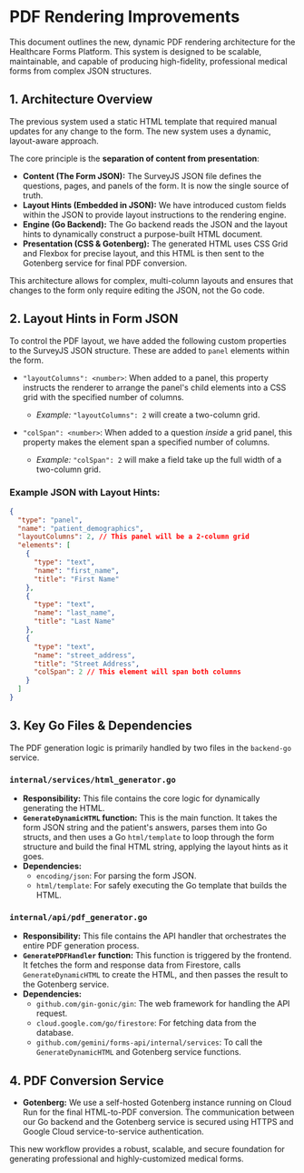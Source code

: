 
# PDF Rendering Improvements

This document outlines the new, dynamic PDF rendering architecture for the Healthcare Forms Platform. This system is designed to be scalable, maintainable, and capable of producing high-fidelity, professional medical forms from complex JSON structures.

## 1. Architecture Overview

The previous system used a static HTML template that required manual updates for any change to the form. The new system uses a dynamic, layout-aware approach.

The core principle is the **separation of content from presentation**:
- **Content (The Form JSON):** The SurveyJS JSON file defines the questions, pages, and panels of the form. It is now the single source of truth.
- **Layout Hints (Embedded in JSON):** We have introduced custom fields within the JSON to provide layout instructions to the rendering engine.
- **Engine (Go Backend):** The Go backend reads the JSON and the layout hints to dynamically construct a purpose-built HTML document.
- **Presentation (CSS & Gotenberg):** The generated HTML uses CSS Grid and Flexbox for precise layout, and this HTML is then sent to the Gotenberg service for final PDF conversion.

This architecture allows for complex, multi-column layouts and ensures that changes to the form only require editing the JSON, not the Go code.

## 2. Layout Hints in Form JSON

To control the PDF layout, we have added the following custom properties to the SurveyJS JSON structure. These are added to `panel` elements within the form.

- `"layoutColumns": <number>`: When added to a panel, this property instructs the renderer to arrange the panel's child elements into a CSS grid with the specified number of columns.
  - *Example:* `"layoutColumns": 2` will create a two-column grid.

- `"colSpan": <number>`: When added to a question *inside* a grid panel, this property makes the element span a specified number of columns.
  - *Example:* `"colSpan": 2` will make a field take up the full width of a two-column grid.

### Example JSON with Layout Hints:

```json
{
  "type": "panel",
  "name": "patient_demographics",
  "layoutColumns": 2, // This panel will be a 2-column grid
  "elements": [
    {
      "type": "text",
      "name": "first_name",
      "title": "First Name"
    },
    {
      "type": "text",
      "name": "last_name",
      "title": "Last Name"
    },
    {
      "type": "text",
      "name": "street_address",
      "title": "Street Address",
      "colSpan": 2 // This element will span both columns
    }
  ]
}
```

## 3. Key Go Files & Dependencies

The PDF generation logic is primarily handled by two files in the `backend-go` service.

### `internal/services/html_generator.go`
- **Responsibility:** This file contains the core logic for dynamically generating the HTML.
- **`GenerateDynamicHTML` function:** This is the main function. It takes the form JSON string and the patient's answers, parses them into Go structs, and then uses a Go `html/template` to loop through the form structure and build the final HTML string, applying the layout hints as it goes.
- **Dependencies:**
  - `encoding/json`: For parsing the form JSON.
  - `html/template`: For safely executing the Go template that builds the HTML.

### `internal/api/pdf_generator.go`
- **Responsibility:** This file contains the API handler that orchestrates the entire PDF generation process.
- **`GeneratePDFHandler` function:** This function is triggered by the frontend. It fetches the form and response data from Firestore, calls `GenerateDynamicHTML` to create the HTML, and then passes the result to the Gotenberg service.
- **Dependencies:**
  - `github.com/gin-gonic/gin`: The web framework for handling the API request.
  - `cloud.google.com/go/firestore`: For fetching data from the database.
  - `github.com/gemini/forms-api/internal/services`: To call the `GenerateDynamicHTML` and Gotenberg service functions.

## 4. PDF Conversion Service

- **Gotenberg:** We use a self-hosted Gotenberg instance running on Cloud Run for the final HTML-to-PDF conversion. The communication between our Go backend and the Gotenberg service is secured using HTTPS and Google Cloud service-to-service authentication.

This new workflow provides a robust, scalable, and secure foundation for generating professional and highly-customized medical forms.

